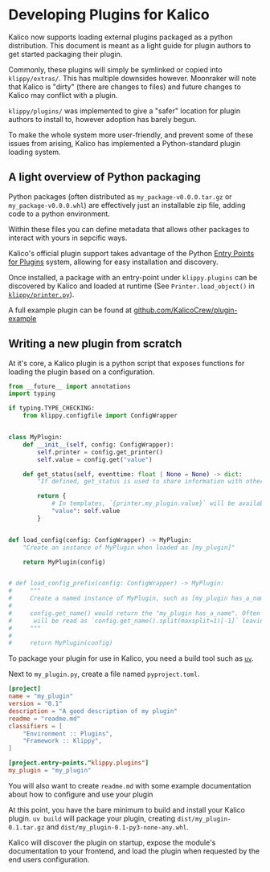 # Developing Plugins for Kalico

Kalico now supports loading external plugins packaged as a python distribution. This document is meant as a light guide for plugin authors to get started packaging their plugin.

Commonly, these plugins will simply be symlinked or copied into `klippy/extras/`. This has multiple downsides 
 however. Moonraker will note that Kalico is "dirty" (there are changes to files) and future changes to Kalico may conflict with a plugin.

`klippy/plugins/` was implemented to give a "safer" location for plugin authors to install to, however adoption has barely begun.

To make the whole system more user-friendly, and prevent some of these issues from arising, Kalico has implemented a Python-standard plugin loading system.


## A light overview of Python packaging

Python packages (often distributed as `my_package-v0.0.0.tar.gz` or `my_package-v0.0.0.whl`) are effectively just an installable zip file, adding code to a python environment.

Within these files you can define metadata that allows other packages to interact with yours in sepcific ways. 

Kalico's official plugin support takes advantage of the Python [Entry Points for Plugins](https://setuptools.pypa.io/en/latest/userguide/entry_point.html#entry-points-for-plugins) system, allowing for easy installation and discovery.

Once installed, a package with an entry-point under `klippy.plugins` can be discovered by Kalico and loaded at runtime (See `Printer.load_object()` in [`klippy/printer.py`](../klippy/printer.py)).

A full example plugin can be found at [github.com/KalicoCrew/plugin-example](https://github.com/KalicoCrew/plugin-example)


## Writing a new plugin from scratch

At it's core, a Kalico plugin is a python script that exposes functions for loading the plugin based on a configuration.

```python
from __future__ import annotations
import typing

if typing.TYPE_CHECKING:
    from klippy.configfile import ConfigWrapper


class MyPlugin:
    def __init__(self, config: ConfigWrapper):
        self.printer = config.get_printer()
        self.value = config.get("value")

    def get_status(self, eventtime: float | None = None) -> dict:
        "If defined, get_status is used to share information with other parts of Klippy"

        return {
            # In templates, `{printer.my_plugin.value}` will be available
            "value": self.value  
        }


def load_config(config: ConfigWrapper) -> MyPlugin:
    "Create an instance of MyPlugin when loaded as [my_plugin]"

    return MyPlugin(config)


# def load_config_prefix(config: ConfigWrapper) -> MyPlugin:
#     """
#     Create a named instance of MyPlugin, such as [my_plugin has_a_name]
#
#     config.get_name() would return the "my_plugin has_a_name". Often that name
#      will be read as `config.get_name().split(maxsplit=1)[-1]` leaving only "has_a_name"
#     """
#
#     return MyPlugin(config)
```

To package your plugin for use in Kalico, you need a build tool such as [`uv`](https://docs.astral.sh/uv/). 

Next to `my_plugin.py`, create a file named `pyproject.toml`.

```toml
[project]
name = "my_plugin"
version = "0.1"
description = "A good description of my plugin"
readme = "readme.md"
classifiers = [
    "Environment :: Plugins",
    "Framework :: Klippy",
]

[project.entry-points."klippy.plugins"]
my_plugin = "my_plugin"
```

You will also want to create `readme.md` with some example documentation about how to configure and use your plugin

At this point, you have the bare minimum to build and install your Kalico plugin.
`uv build` will package your plugin, creating `dist/my_plugin-0.1.tar.gz` and `dist/my_plugin-0.1-py3-none-any.whl`.

Kalico will discover the plugin on startup, expose the module's documentation to your frontend, and load the plugin when requested by the end users configuration.

